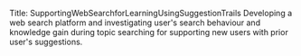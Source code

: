 Title: SupportingWebSearchforLearningUsingSuggestionTrails
Developing a web search platform and investigating user's search behaviour and knowledge gain during topic searching for supporting new users with prior user's suggestions.
